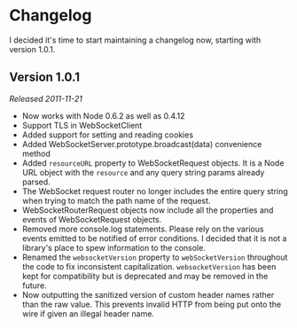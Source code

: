 Changelog
=========

I decided it's time to start maintaining a changelog now, starting with version 1.0.1.

Version 1.0.1
-------------
*Released 2011-11-21*

- Now works with Node 0.6.2 as well as 0.4.12
- Support TLS in WebSocketClient
- Added support for setting and reading cookies
- Added WebSocketServer.prototype.broadcast(data) convenience method
- Added `resourceURL` property to WebSocketRequest objects.  It is a Node URL object with the `resource` and any query string params already parsed.
- The WebSocket request router no longer includes the entire query string when trying to match the path name of the request.
- WebSocketRouterRequest objects now include all the properties and events of WebSocketRequest objects.
- Removed more console.log statements.  Please rely on the various events emitted to be notified of error conditions.  I decided that it is not a library's place to spew information to the console.
- Renamed the `websocketVersion` property to `webSocketVersion` throughout the code to fix inconsistent capitalization.  `websocketVersion` has been kept for compatibility but is deprecated and may be removed in the future.
- Now outputting the sanitized version of custom header names rather than the raw value.  This prevents invalid HTTP from being put onto the wire if given an illegal header name.

